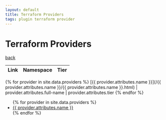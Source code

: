 ```yaml
---
layout: default
title: Terraform Providers
tags: plugin terraform provider
---
```

# Terraform Providers

[back](/)

Link | Namespace | Tier
---|---|---
{% for provider in site.data.providers %}
  [{{ provider.attributes.name }}](/{{ provider.attributes.name }}/{{ provider.attributes.name }}.html) | provider.attributes.full-name | provider.attributes.tier
{% endfor %}


<ul>
{% for provider in site.data.providers %}
  <li>
    <a href="/{{ provider.attributes.name }}/{{ provider.attributes.name }}.html">
      {{ provider.attributes.name }}
    </a>
  </li>
{% endfor %}
</ul>